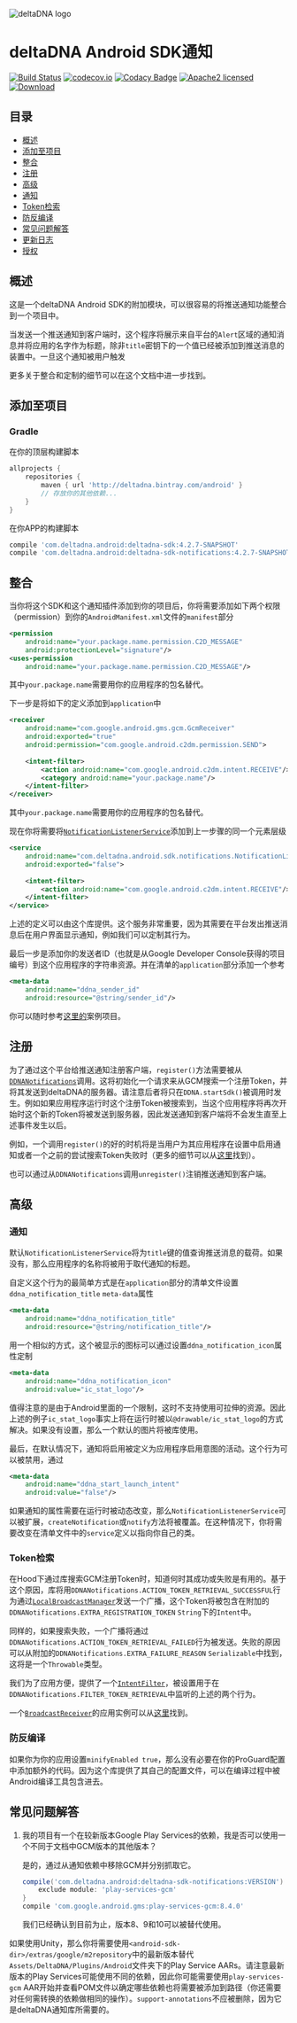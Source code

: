 ![deltaDNA logo](https://deltadna.com/wp-content/uploads/2015/06/deltadna_www@1x.png)

# deltaDNA Android SDK通知
[![Build Status](https://travis-ci.org/deltaDNA/android-sdk.svg)](https://travis-ci.org/deltaDNA/android-sdk)
[![codecov.io](https://codecov.io/github/deltaDNA/android-sdk/coverage.svg)](https://codecov.io/github/deltaDNA/android-sdk)
[![Codacy Badge](https://api.codacy.com/project/badge/grade/b5546fd90d3b4b2182961602da6086d8)](https://www.codacy.com/app/deltaDNA/android-sdk)
[![Apache2 licensed](https://img.shields.io/badge/license-Apache-blue.svg)](./LICENSE)
[![Download](https://api.bintray.com/packages/deltadna/android/deltadna-sdk/images/download.svg)](https://bintray.com/deltadna/android/deltadna-sdk/_latestVersion)

## 目录
* [概述](#概述)
* [添加至项目](#添加至项目)
* [整合](#整合)
* [注册](#注册)
* [高级](#高级)
 * [通知](#通知)
 * [Token检索](#Token检索)
 * [防反编译](#防反编译)
* [常见问题解答](#常见问题解答)
* [更新日志](#更新日志)
* [授权](#授权)

## 概述
这是一个deltaDNA Android SDK的附加模块，可以很容易的将推送通知功能整合到一个项目中。

当发送一个推送通知到客户端时，这个程序将展示来自平台的`Alert`区域的通知消息并将应用的名字作为标题，除非`title`密钥下的一个值已经被添加到推送消息的装置中。一旦这个通知被用户触发

更多关于整合和定制的细节可以在这个文档中进一步找到。

## 添加至项目
### Gradle
在你的顶层构建脚本
```groovy
allprojects {
    repositories {
        maven { url 'http://deltadna.bintray.com/android' }
        // 存放你的其他依赖...
    }
}
```
在你APP的构建脚本
```groovy
compile 'com.deltadna.android:deltadna-sdk:4.2.7-SNAPSHOT'
compile 'com.deltadna.android:deltadna-sdk-notifications:4.2.7-SNAPSHOT'
```

## 整合
当你将这个SDK和这个通知插件添加到你的项目后，你将需要添加如下两个权限（permission）到你的`AndroidManifest.xml`文件的`manifest`部分
```xml
<permission
    android:name="your.package.name.permission.C2D_MESSAGE"
    android:protectionLevel="signature"/>
<uses-permission
    android:name="your.package.name.permission.C2D_MESSAGE"/>
```
其中`your.package.name`需要用你的应用程序的包名替代。

下一步是将如下的定义添加到`application`中
```xml
<receiver
    android:name="com.google.android.gms.gcm.GcmReceiver"
    android:exported="true"
    android:permission="com.google.android.c2dm.permission.SEND">
    
    <intent-filter>
        <action android:name="com.google.android.c2dm.intent.RECEIVE"/>
        <category android:name="your.package.name"/>
    </intent-filter>
</receiver>
```
其中`your.package.name`需要用你的应用程序的包名替代。

现在你将需要将[`NotificationListenerService`](src/main/java/com/deltadna/android/sdk/notifications/NotificationListenerService.java)添加到上一步骤的同一个元素层级
```xml
<service
    android:name="com.deltadna.android.sdk.notifications.NotificationListenerService"
    android:exported="false">
    
    <intent-filter>
        <action android:name="com.google.android.c2dm.intent.RECEIVE"/>
    </intent-filter>
</service>
```
上述的定义可以由这个库提供。这个服务非常重要，因为其需要在平台发出推送消息后在用户界面显示通知，例如我们可以定制其行为。

最后一步是添加你的发送者ID（也就是从Google Developer Console获得的项目编号）到这个应用程序的字符串资源。并在清单的`application`部分添加一个参考
```xml
<meta-data
    android:name="ddna_sender_id"
    android:resource="@string/sender_id"/>
```

你可以随时参考[这里的](../examples/notifications)案例项目。

## 注册
为了通过这个平台给推送通知注册客户端，`register()`方法需要被从[`DDNANotifications`](src/main/java/com/deltadna/android/sdk/notifications/DDNANotifications.java)调用。这将初始化一个请求来从GCM搜索一个注册Token，并将其发送到deltaDNA的服务器。请注意后者将只在`DDNA.startSdk()`被调用时发生。例如如果应用程序运行时这个注册Token被搜索到，当这个应用程序将再次开始时这个新的Token将被发送到服务器，因此发送通知到客户端将不会发生直至上述事件发生以后。

例如，一个调用`register()`的好的时机将是当用户为其应用程序在设置中启用通知或者一个之前的尝试搜索Token失败时（更多的细节可以从[这里](#token-retrieval)找到）。

也可以通过从`DDNANotifications`调用`unregister()`注销推送通知到客户端。

## 高级
### 通知
默认`NotificationListenerService`将为`title`键的值查询推送消息的载荷。如果没有，那么应用程序的名称将被用于取代通知的标题。

自定义这个行为的最简单方式是在`application`部分的清单文件设置`ddna_notification_title` `meta-data`属性
```xml
<meta-data
    android:name="ddna_notification_title"
    android:resource="@string/notification_title"/>
```

用一个相似的方式，这个被显示的图标可以通过设置`ddna_notification_icon`属性定制
```xml
<meta-data
    android:name="ddna_notification_icon"
    android:value="ic_stat_logo"/>
```
值得注意的是由于Android里面的一个限制，这时不支持使用可拉伸的资源。因此上述的例子`ic_stat_logo`事实上将在运行时被以`@drawable/ic_stat_logo`的方式解决。如果没有设置，那么一个默认的图片将被库使用。

最后，在默认情况下，通知将启用被定义为应用程序启用意图的活动。这个行为可以被禁用，通过
```xml
<meta-data
    android:name="ddna_start_launch_intent"
    android:value="false"/>
```

如果通知的属性需要在运行时被动态改变，那么`NotificationListenerService`可以被扩展，`createNotification`或`notify`方法将被覆盖。在这种情况下，你将需要改变在清单文件中的`service`定义以指向你自己的类。

### Token检索
在Hood下通过库搜索GCM注册Token时，知道何时其成功或失败是有用的。基于这个原因，库将用`DDNANotifications.ACTION_TOKEN_RETRIEVAL_SUCCESSFUL`行为通过[`LocalBroadcastManager`](http://developer.android.com/reference/android/support/v4/content/LocalBroadcastManager.html)发送一个广播，这个Token将被包含在附加的`DDNANotifications.EXTRA_REGISTRATION_TOKEN` `String`下的`Intent`中。

同样的，如果搜索失败，一个广播将通过`DDNANotifications.ACTION_TOKEN_RETRIEVAL_FAILED`行为被发送。失败的原因可以从附加的`DDNANotifications.EXTRA_FAILURE_REASON` `Serializable`中找到，这将是一个`Throwable`类型。

我们为了应用方便，提供了一个[`IntentFilter`](http://developer.android.com/reference/android/content/IntentFilter.html)，被设置用于在`DDNANotifications.FILTER_TOKEN_RETRIEVAL`中监听的上述的两个行为。

一个[`BroadcastReceiver`](http://developer.android.com/reference/android/content/BroadcastReceiver.html)的应用实例可以从[这里](../examples/notifications/src/main/java/com/deltadna/android/sdk/notifications/example/ExampleReceiver.java)找到。

### 防反编译
如果你为你的应用设置`minifyEnabled true`，那么没有必要在你的ProGuard配置中添加额外的代码。因为这个库提供了其自己的配置文件，可以在编译过程中被Android编译工具包含进去。

## 常见问题解答
1.  我的项目有一个在较新版本Google Play Services的依赖，我是否可以使用一个不同于文档中GCM版本的其他版本？
    
    是的，通过从通知依赖中移除GCM并分别抓取它。
    ```groovy
    compile('com.deltadna.android:deltadna-sdk-notifications:VERSION') {
        exclude module: 'play-services-gcm'
    }
    compile 'com.google.android.gms:play-services-gcm:8.4.0'
    ```
    我们已经确认到目前为止，版本8、9和10可以被替代使用。

   如果使用Unity，那么你将需要使用`<android-sdk-dir>/extras/google/m2repository`中的最新版本替代`Assets/DeltaDNA/Plugins/Android`文件夹下的Play Service AARs。请注意最新版本的Play Services可能使用不同的依赖，因此你可能需要使用`play-services-gcm` AAR开始并查看POM文件以确定哪些依赖也将需要被添加到路径（你还需要对任何需转换的依赖做相同的操作）。`support-annotations`不应被删除，因为它是deltaDNA通知库所需要的。

